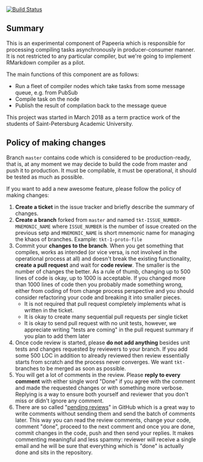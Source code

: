 [![Build Status](https://travis-ci.org/bardsoftware/papeeria-compiler-fleet.svg?branch=master)](https://travis-ci.org/bardsoftware/papeeria-compiler-fleet)



## Summary

This is an experimental component of Papeeria which is responsible for processing compiling tasks asynchronously in producer-consumer manner. It is not restricted to any particular compiler, but we're going to implement RMarkdown compiler as a pilot. 

The main functions of this component are as follows:

* Run a fleet of compiler nodes which take tasks from some message queue, e.g. from PubSub
* Compile task on the node 
* Publish the result of compilation back to the message queue

This project was started in March 2018 as a term practice work of the students of Saint-Petersburg Academic University.

## Policy of making changes

Branch `master` contains code which is considered to be production-ready, that is, at any moment we may decide to build the code from master and push it to production. It must be compilable, it must be operational, it should be tested as much as possible.

If you want to add a new awesome feature, please follow the policy of making changes:

1. **Create a ticket** in the issue tracker and briefly describe the summary of changes.
1. **Create a branch** forked from `master` and named `tkt-ISSUE_NUMBER-MNEMONIC_NAME` where `ISSUE_NUMBER` is the number of issue created on the previous setp and `MNEMONIC_NAME` is short mnemonic name for managing the khaos of branches. Example: `tkt-1-proto-file`
1. Commit your **changes to the branch**. When you get something that compiles, works as intended (or vice versa, is not involved in the operational process at all) and doesn't break the existing functionality, **create a pull request** and wait for **code review**. The smaller is the number of changes the better. As a rule of thumb, changing up to 500 lines of code is okay, up to 1000 is acceptable. If you changed more than 1000 lines of code then you probably made something wrong, either from coding of from change process perspective and you should consider refactoring your code and breaking it into smaller pieces.
    * It is not required that pull request completely implements what is written in the ticket. 
    * It is okay to create many sequential pull requests per single ticket
    * It is okay to send pull request with no unit tests, however, we appreciate writing "tests are coming" in the pull request summary if you plan to add them later
1. Once code review is started, please **do not add anything** besides unit tests and changes requested by reviewers to your branch. If you add some 500 LOC in addition to already reviewed then review essentially starts from scratch and the process never converges. We want `tkt-` branches to be merged as soon as possible.
1. You will get a lot of comments in the review. Please **reply to every comment** with either single word "Done" if you agree with the comment and made the requested changes or with something more verbose. Replying is a way to ensure both yourself and reviewer that you don't miss or didn't ignore any comment.
1. There are so called "[pending reviews](https://help.github.com/articles/reviewing-proposed-changes-in-a-pull-request/)" in GitHub which is a great way to write comments without sending them and send the batch of comments later. This way you can read the review comments, change your code, comment "done", proceed to the next comment and once you are done, commit changes in the code, push and then send your replies. It makes commenting meaningful and less spammy: reviewer will receive a single email and he will be sure that everything which is "done" is actually done and sits in the repository.
